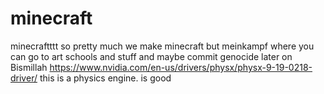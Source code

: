 # minecraft
minecraftttt
so pretty much we make minecraft but meinkampf where you can go to art schools and stuff and maybe commit genocide later on
Bismillah
https://www.nvidia.com/en-us/drivers/physx/physx-9-19-0218-driver/ this is a physics engine. is good

